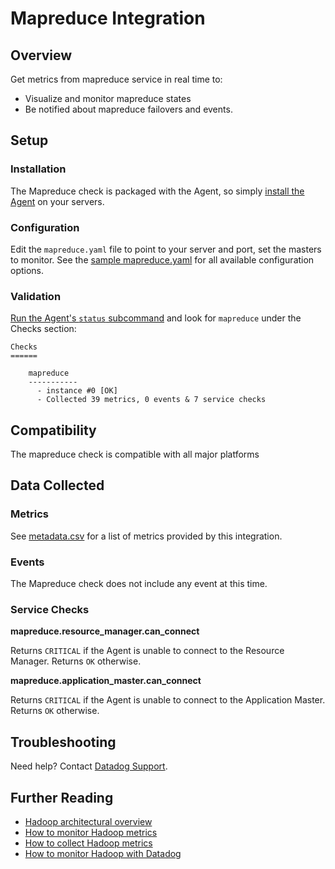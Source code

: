 # Mapreduce Integration

## Overview

Get metrics from mapreduce service in real time to:

* Visualize and monitor mapreduce states
* Be notified about mapreduce failovers and events.

## Setup
### Installation

The Mapreduce check is packaged with the Agent, so simply [install the Agent][1] on your servers.

### Configuration

Edit the `mapreduce.yaml` file to point to your server and port, set the masters to monitor. See the [sample mapreduce.yaml][2] for all available configuration options.

### Validation

[Run the Agent's `status` subcommand][3] and look for `mapreduce` under the Checks section:

    Checks
    ======

        mapreduce
        -----------
          - instance #0 [OK]
          - Collected 39 metrics, 0 events & 7 service checks

## Compatibility

The mapreduce check is compatible with all major platforms

## Data Collected
### Metrics
See [metadata.csv][4] for a list of metrics provided by this integration.

### Events
The Mapreduce check does not include any event at this time.

### Service Checks
**mapreduce.resource_manager.can_connect**

Returns `CRITICAL` if the Agent is unable to connect to the Resource Manager.
Returns `OK` otherwise.

**mapreduce.application_master.can_connect**

Returns `CRITICAL` if the Agent is unable to connect to the Application Master.
Returns `OK` otherwise.

## Troubleshooting
Need help? Contact [Datadog Support][5].

## Further Reading

* [Hadoop architectural overview][6]
* [How to monitor Hadoop metrics][7]
* [How to collect Hadoop metrics][8]
* [How to monitor Hadoop with Datadog][9]


[1]: https://app.datadoghq.com/account/settings#agent
[2]: https://github.com/DataDog/integrations-core/blob/master/mapreduce/conf.yaml.example
[3]: https://docs.datadoghq.com/agent/faq/agent-commands/#agent-status-and-information
[4]: https://github.com/DataDog/integrations-core/blob/master/mapreduce/metadata.csv
[5]: http://docs.datadoghq.com/help/
[6]: https://www.datadoghq.com/blog/hadoop-architecture-overview/
[7]: https://www.datadoghq.com/blog/monitor-hadoop-metrics/
[8]: https://www.datadoghq.com/blog/collecting-hadoop-metrics/
[9]: https://www.datadoghq.com/blog/monitor-hadoop-metrics-datadog/
